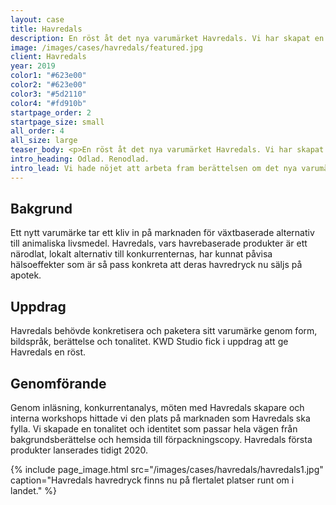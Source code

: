 ```yaml
---
layout: case
title: Havredals
description: En röst åt det nya varumärket Havredals. Vi har skapat en tonalitet och identitet som passar hela vägen från bakgrundsberättelse till förpackningscopy.
image: /images/cases/havredals/featured.jpg
client: Havredals
year: 2019
color1: "#623e00"
color2: "#623e00"
color3: "#5d2110"
color4: "#fd910b"
startpage_order: 2
startpage_size: small
all_order: 4
all_size: large
teaser_body: <p>En röst åt det nya varumärket Havredals. Vi har skapat en tonalitet och identitet som passar hela vägen från bakgrundsberättelse till förpackningscopy.</p>
intro_heading: Odlad. Renodlad.
intro_lead: Vi hade nöjet att arbeta fram berättelsen om det nya varumärket Havredals.
---
```

## Bakgrund

Ett nytt varumärke tar ett kliv in på marknaden för växtbaserade alternativ till animaliska livsmedel. Havredals, vars havrebaserade produkter är ett närodlat, lokalt alternativ till konkurrenternas, har kunnat påvisa hälsoeffekter som är så pass konkreta att deras havredryck nu säljs på apotek.  

## Uppdrag

Havredals behövde konkretisera och paketera sitt varumärke genom form, bildspråk, berättelse och tonalitet. KWD Studio fick i uppdrag att ge Havredals en röst. 

## Genomförande

Genom inläsning, konkurrentanalys, möten med Havredals skapare och interna workshops hittade vi den plats på marknaden som Havredals ska fylla. Vi skapade en tonalitet och identitet som passar hela vägen från bakgrundsberättelse och hemsida till förpackningscopy. Havredals första produkter lanserades tidigt 2020.

{%
  include page_image.html
  src="/images/cases/havredals/havredals1.jpg"
  caption="Havredals havredryck finns nu på flertalet platser runt om i landet."
%}
